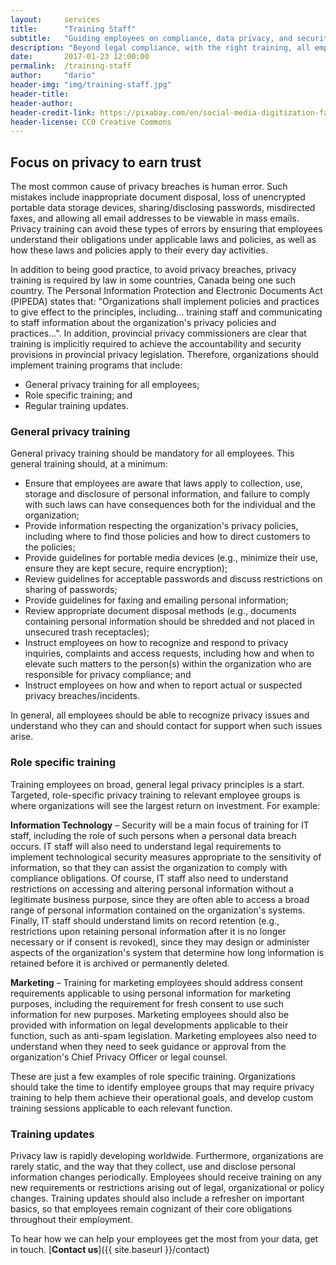 ```yaml
---
layout:     services
title:      "Training Staff"
subtitle:   "Guiding employees on compliance, data privacy, and security."
description: "Beyond legal compliance, with the right training, all employees can demonstrate they value privacy, building trust with customers and business partners."
date:       2017-01-23 12:00:00
permalink:  /training-staff
author:     "dario"
header-img: "img/training-staff.jpg"
header-title:
header-author:
header-credit-link: https://pixabay.com/en/social-media-digitization-faces-2528410/
header-license: CC0 Creative Commons
---
```


## Focus on privacy to earn trust
The most common cause of privacy breaches is human error. Such mistakes include inappropriate document disposal, loss of unencrypted portable data storage devices, sharing/disclosing passwords, misdirected faxes, and allowing all email addresses to be viewable in mass emails. Privacy training can avoid these types of errors by ensuring that employees understand their obligations under applicable laws and policies, as well as how these laws and policies apply to their every day activities.

In addition to being good practice, to avoid privacy breaches, privacy training is required by law in some countries, Canada being one such country. The Personal Information Protection and Electronic Documents Act (PIPEDA) states that: "Organizations shall implement policies and practices to give effect to the principles, including… training staff and communicating to staff information about the organization's privacy policies and practices...". In addition, provincial privacy commissioners are clear that training is implicitly required to achieve the accountability and security provisions in provincial privacy legislation. Therefore, organizations should implement training programs that include: 

- General privacy training for all employees;
- Role specific training; and 
- Regular training updates.

### General privacy training  
General privacy training should be mandatory for all employees. This general training should, at a minimum:

- Ensure that employees are aware that laws apply to collection, use, storage and disclosure of personal information, and failure to comply with such laws can have consequences both for the individual and the organization; 
- Provide information respecting the organization's privacy policies, including where to find those policies and how to direct customers to the policies; 
- Provide guidelines for portable media devices (e.g., minimize their use, ensure they are kept secure, require encryption); 
- Review guidelines for acceptable passwords and discuss restrictions on sharing of passwords; 
- Provide guidelines for faxing and emailing personal information; 
- Review appropriate document disposal methods (e.g., documents containing personal information should be shredded and not placed in unsecured trash receptacles); 
- Instruct employees on how to recognize and respond to privacy inquiries, complaints and access requests, including how and when to elevate such matters to the person(s) within the organization who are responsible for privacy compliance; and 
- Instruct employees on how and when to report actual or suspected privacy breaches/incidents.

In general, all employees should be able to recognize privacy issues and understand who they can and should contact for support when such issues arise.

### Role specific training  
Training employees on broad, general legal privacy principles is a start. Targeted, role-specific privacy training to relevant employee groups is where organizations will see the largest return on investment. For example:

**Information Technology** – Security will be a main focus of training for IT staff, including the role of such persons when a personal data breach occurs. IT staff will also need to understand legal requirements to implement technological security measures appropriate to the sensitivity of information, so that they can assist the organization to comply with compliance obligations. Of course, IT staff also need to understand restrictions on accessing and altering personal information without a legitimate business purpose, since they are often able to access a broad range of personal information contained on the organization's systems. Finally, IT staff should understand limits on record retention (e.g., restrictions upon retaining personal information after it is no longer necessary or if consent is revoked), since they may design or administer aspects of the organization's system that determine how long information is retained before it is archived or permanently deleted.

**Marketing** – Training for marketing employees should address consent requirements applicable to using personal information for marketing purposes, including the requirement for fresh consent to use such information for new purposes. Marketing employees should also be provided with information on legal developments applicable to their function, such as anti-spam legislation. Marketing employees also need to understand when they need to seek guidance or approval from the organization's Chief Privacy Officer or legal counsel.

These are just a few examples of role specific training. Organizations should take the time to identify employee groups that may require privacy training to help them achieve their operational goals, and develop custom training sessions applicable to each relevant function.

### Training updates 
Privacy law is rapidly developing worldwide. Furthermore, organizations are rarely static, and the way that they collect, use and disclose personal information changes periodically. Employees should receive training on any new requirements or restrictions arising out of legal, organizational or policy changes. Training updates should also include a refresher on important basics, so that employees remain cognizant of their core obligations throughout their employment.

To hear how we can help your employees get the most from your data, get in touch. [**Contact us**]({{ site.baseurl }}/contact)
